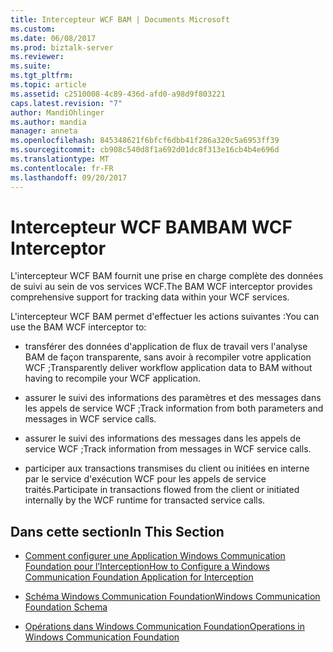 ```yaml
---
title: Intercepteur WCF BAM | Documents Microsoft
ms.custom: 
ms.date: 06/08/2017
ms.prod: biztalk-server
ms.reviewer: 
ms.suite: 
ms.tgt_pltfrm: 
ms.topic: article
ms.assetid: c2510008-4c89-436d-afd0-a98d9f803221
caps.latest.revision: "7"
author: MandiOhlinger
ms.author: mandia
manager: anneta
ms.openlocfilehash: 845348621f6bfcf6dbb41f286a320c5a6953ff39
ms.sourcegitcommit: cb908c540d8f1a692d01dc8f313e16cb4b4e696d
ms.translationtype: MT
ms.contentlocale: fr-FR
ms.lasthandoff: 09/20/2017
---
```

# <a name="bam-wcf-interceptor"></a><span data-ttu-id="e31a3-102">Intercepteur WCF BAM</span><span class="sxs-lookup"><span data-stu-id="e31a3-102">BAM WCF Interceptor</span></span>
<span data-ttu-id="e31a3-103">L'intercepteur WCF BAM fournit une prise en charge complète des données de suivi au sein de vos services WCF.</span><span class="sxs-lookup"><span data-stu-id="e31a3-103">The BAM WCF interceptor provides comprehensive support for tracking data within your WCF services.</span></span>  
  
 <span data-ttu-id="e31a3-104">L'intercepteur WCF BAM permet d'effectuer les actions suivantes :</span><span class="sxs-lookup"><span data-stu-id="e31a3-104">You can use the BAM WCF interceptor to:</span></span>  
  
-   <span data-ttu-id="e31a3-105">transférer des données d'application de flux de travail vers l'analyse BAM de façon transparente, sans avoir à recompiler votre application WCF ;</span><span class="sxs-lookup"><span data-stu-id="e31a3-105">Transparently deliver workflow application data to BAM without having to recompile your WCF application.</span></span>  
  
-   <span data-ttu-id="e31a3-106">assurer le suivi des informations des paramètres et des messages dans les appels de service WCF ;</span><span class="sxs-lookup"><span data-stu-id="e31a3-106">Track information from both parameters and messages in WCF service calls.</span></span>  
  
-   <span data-ttu-id="e31a3-107">assurer le suivi des informations des messages dans les appels de service WCF ;</span><span class="sxs-lookup"><span data-stu-id="e31a3-107">Track information from messages in WCF service calls.</span></span>  
  
-   <span data-ttu-id="e31a3-108">participer aux transactions transmises du client ou initiées en interne par le service d'exécution WCF pour les appels de service traités.</span><span class="sxs-lookup"><span data-stu-id="e31a3-108">Participate in transactions flowed from the client or initiated internally by the WCF runtime for transacted service calls.</span></span>  
  
## <a name="in-this-section"></a><span data-ttu-id="e31a3-109">Dans cette section</span><span class="sxs-lookup"><span data-stu-id="e31a3-109">In This Section</span></span>  
  
-   [<span data-ttu-id="e31a3-110">Comment configurer une Application Windows Communication Foundation pour l’Interception</span><span class="sxs-lookup"><span data-stu-id="e31a3-110">How to Configure a Windows Communication Foundation Application for Interception</span></span>](../core/configure-a-windows-communication-foundation-application-for-interception.md)  
  
-   [<span data-ttu-id="e31a3-111">Schéma Windows Communication Foundation</span><span class="sxs-lookup"><span data-stu-id="e31a3-111">Windows Communication Foundation Schema</span></span>](../core/windows-communication-foundation-schema.md)  
  
-   [<span data-ttu-id="e31a3-112">Opérations dans Windows Communication Foundation</span><span class="sxs-lookup"><span data-stu-id="e31a3-112">Operations in Windows Communication Foundation</span></span>](../core/operations-in-windows-communication-foundation.md)